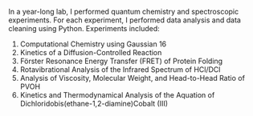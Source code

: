 In a year-long lab, I performed quantum chemistry and spectroscopic experiments. For each experiment, I performed data analysis and data cleaning using Python. 
Experiments included:
  1. Computational Chemistry using Gaussian 16
  2. Kinetics of a Diffusion-Controlled Reaction
  3. Förster Resonance Energy Transfer (FRET) of Protein Folding
  4. Rotavibrational Analysis of the Infrared Spectrum of HCl/DCl
  5. Analysis of Viscosity, Molecular Weight, and Head-to-Head Ratio of PVOH
  6. Kinetics and Thermodynamical Analysis of the Aquation of Dichloridobis(ethane-1,2-diamine)Cobalt (III)
